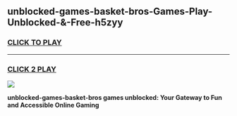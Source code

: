 
## unblocked-games-basket-bros-Games-Play-Unblocked-&-Free-h5zyy
<h3>
<a href="https://premium76.site?title=unblocked-games-basket-bros&ref=24A">CLICK TO PLAY</a></h3>
<hr>

<h3>
<a href="https://premium76.site?title=unblocked-games-basket-bros&ref=24A">CLICK 2 PLAY</a>
  
</h3>

<a href="https://premium76.site?title=unblocked-games-basket-bros&ref=24A"><img src="https://clearcache.store/games.png"></a>


**unblocked-games-basket-bros games unblocked: Your Gateway to Fun and Accessible Online Gaming**
